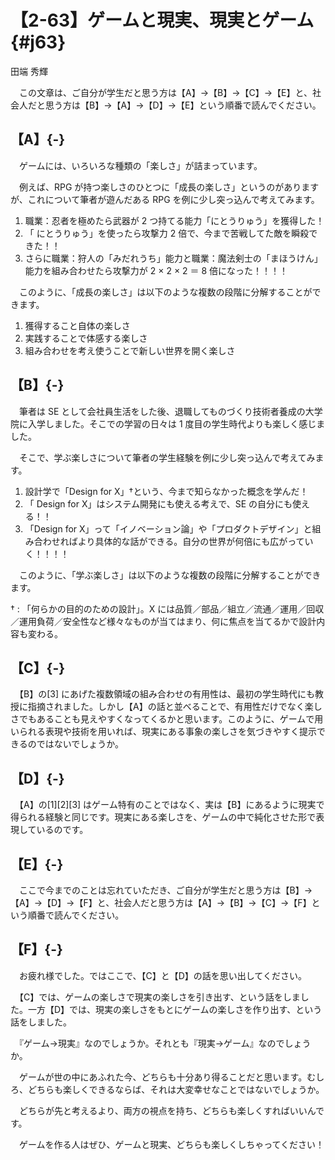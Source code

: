 # 【2-63】ゲームと現実、現実とゲーム{#j63}

<div class="author">田端 秀輝</div>

　この文章は、ご自分が学生だと思う方は【A】→【B】→【C】→【E】と、社会人だと思う方は【B】→【A】→【D】→【E】という順番で読んでください。

## 【A】{-}

　ゲームには、いろいろな種類の「楽しさ」が詰まっています。

　例えば、RPG が持つ楽しさのひとつに「成長の楽しさ」というのがありますが、これについて筆者が遊んだある RPG を例に少し突っ込んで考えてみます。

1. 職業：忍者を極めたら武器が 2 つ持てる能力「にとうりゅう」を獲得した！
2. 「 にとうりゅう」を使ったら攻撃力 2 倍で、今まで苦戦してた敵を瞬殺できた！！
3. さらに職業：狩人の「みだれうち」能力と職業：魔法剣士の「まほうけん」能力を組み合わせたら攻撃力が 2 × 2 × 2 ＝ 8 倍になった！！！！

　このように、「成長の楽しさ」は以下のような複数の段階に分解することができます。

1. 獲得すること自体の楽しさ
2. 実践することで体感する楽しさ
3. 組み合わせを考え使うことで新しい世界を開く楽しさ

## 【B】{-}

　筆者は SE として会社員生活をした後、退職してものづくり技術者養成の大学院に入学しました。そこでの学習の日々は 1 度目の学生時代よりも楽しく感じました。

　そこで、学ぶ楽しさについて筆者の学生経験を例に少し突っ込んで考えてみます。

1. 設計学で「Design for X」†という、今まで知らなかった概念を学んだ！
2. 「 Design for X」はシステム開発にも使える考えで、SE の自分にも使える！！
3. 「Design for X」って「イノベーション論」や「プロダクトデザイン」と組み合わせればより具体的な話ができる。自分の世界が何倍にも広がっていく！！！！

　このように、「学ぶ楽しさ」は以下のような複数の段階に分解することができます。

† : 「何らかの目的のための設計」。X には品質／部品／組立／流通／運用／回収／運用負荷／安全性など様々なものが当てはまり、何に焦点を当てるかで設計内容も変わる。

## 【C】{-}

　【B】の[3] にあげた複数領域の組み合わせの有用性は、最初の学生時代にも教授に指摘されました。しかし【A】の話と並べることで、有用性だけでなく楽しさでもあることも見えやすくなってくるかと思います。このように、ゲームで用いられる表現や技術を用いれば、現実にある事象の楽しさを気づきやすく提示できるのではないでしょうか。

## 【D】{-}

　【A】の[1][2][3] はゲーム特有のことではなく、実は【B】にあるように現実で得られる経験と同じです。現実にある楽しさを、ゲームの中で純化させた形で表現しているのです。

## 【E】{-}

　ここで今までのことは忘れていただき、ご自分が学生だと思う方は【B】→【A】→【D】→【F】と、社会人だと思う方は【A】→【B】→【C】→【F】という順番で読んでください。

## 【F】{-}

　お疲れ様でした。ではここで、【C】と【D】の話を思い出してください。

　【C】では、ゲームの楽しさで現実の楽しさを引き出す、という話をしました。一方【D】では、現実の楽しさをもとにゲームの楽しさを作り出す、という話をしました。

　『ゲーム→現実』なのでしょうか。それとも『現実→ゲーム』なのでしょうか。

　ゲームが世の中にあふれた今、どちらも十分あり得ることだと思います。むしろ、どちらも楽しくできるならば、それは大変幸せなことではないでしょうか。

　どちらが先と考えるより、両方の視点を持ち、どちらも楽しくすればいいんです。

　ゲームを作る人はぜひ、ゲームと現実、どちらも楽しくしちゃってください！
